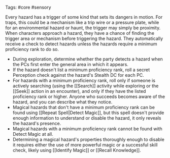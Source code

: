 Tags: #core #sensory 

Every hazard has a trigger of some kind that sets its dangers in motion. For traps, this could be a mechanism like a trip wire or a pressure plate, while for an environmental hazard or haunt, the trigger may simply be proximity. When characters approach a hazard, they have a chance of finding the trigger area or mechanism before triggering the hazard. They automatically receive a check to detect hazards unless the hazards require a minimum proficiency rank to do so.  
  
- During exploration, determine whether the party detects a hazard when the PCs first enter the general area in which it appears.
- If the hazard doesn't list a minimum proficiency rank, roll a secret Perception check against the hazard's Stealth DC for each PC.
- For hazards with a minimum proficiency rank, roll only if someone is actively searching (using the [[Search]] activity while exploring or the [[Seek]] action in an encounter), and only if they have the listed proficiency rank or higher. Anyone who succeeds becomes aware of the hazard, and you can describe what they notice.  
- Magical hazards that don't have a minimum proficiency rank can be found using [[Repeat Spell|Detect Magic]], but this spell doesn't provide enough information to understand or disable the hazard, it only reveals the hazard's presence.
- Magical hazards with a minimum proficiency rank cannot be found with Detect Magic at all.
- Determining a magical hazard's properties thoroughly enough to disable it requires either the use of more powerful magic or a successful skill check, likely using [[Identify Magic]] or [[Recall Knowledge]].